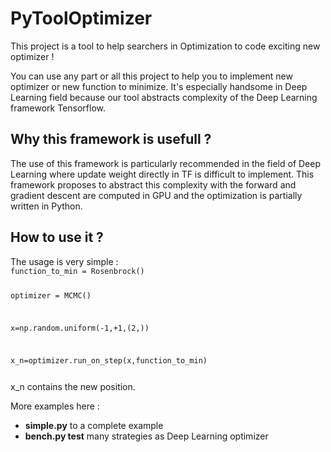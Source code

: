 <h1>PyToolOptimizer</h1>

This project is a tool to help searchers in Optimization to code exciting new optimizer ! 

You can use any part or all this project to help you to implement new optimizer or new function to minimize. It's especially handsome in Deep Learning field because our tool abstracts complexity of the Deep Learning framework Tensorflow.

<h2>Why this framework is usefull ?</h2>
The use of this framework is particularly recommended in the field of Deep Learning where update weight directly in TF is difficult to implement. This framework proposes to abstract this complexity with the forward and gradient descent are computed in GPU and the optimization is partially written in Python.

<h2>How to use it ?</h2>
The usage is very simple :
<code>
function_to_min = Rosenbrock() &nbsp;
  
optimizer = MCMC() &nbsp;
  
x=np.random.uniform(-1,+1,(2,)) &nbsp;

x_n=optimizer.run_on_step(x,function_to_min) &nbsp;

</code>
x_n contains the new position. <br/>

<p>
More examples here :
<ul>
  <li> <b>simple.py</b> to a complete example</li>
  <li> <b>bench.py test</b> many strategies as Deep Learning optimizer </li>
</ul>
</p>
